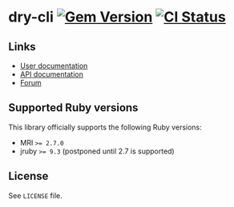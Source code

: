 <!--- this file is synced from dry-rb/template-gem project -->
[gem]: https://rubygems.org/gems/dry-cli
[actions]: https://github.com/dry-rb/dry-cli/actions

# dry-cli [![Gem Version](https://badge.fury.io/rb/dry-cli.svg)][gem] [![CI Status](https://github.com/dry-rb/dry-cli/workflows/ci/badge.svg)][actions]

## Links

* [User documentation](https://dry-rb.org/gems/dry-cli)
* [API documentation](http://rubydoc.info/gems/dry-cli)
* [Forum](https://discourse.dry-rb.org)

## Supported Ruby versions

This library officially supports the following Ruby versions:

* MRI `>= 2.7.0`
* jruby `>= 9.3` (postponed until 2.7 is supported)

## License

See `LICENSE` file.
